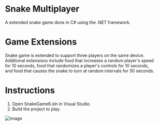 # Snake Multiplayer
A extended snake game done in C# using the .NET framework.

# Game Extensions
Snake game is extended to support three players on the same device. Additional extensions include food that increases a random player's speed for 10 seconds, food that randomizes a player's controls for 10 seconds, and food that causes the snake to turn at random intervals for 30 seconds.

# Instructions
1. Open SnakeGame6.sln in Visual Studio.
2. Build the project to play.

![image](https://github.com/user-attachments/assets/edd3b059-bf3c-4b1c-b249-06876ec950e0)
